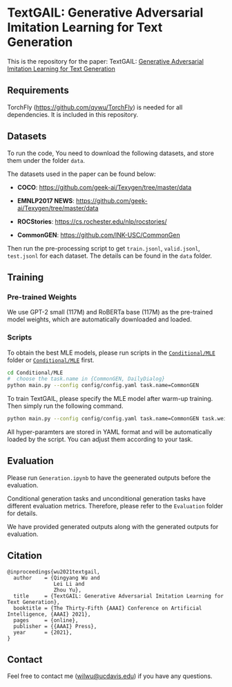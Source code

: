 # TextGAIL: Generative Adversarial Imitation Learning for Text Generation

This is the repository for the paper: TextGAIL: [Generative Adversarial Imitation Learning for Text Generation](https://arxiv.org/abs/2004.13796)

## Requirements

TorchFly (https://github.com/qywu/TorchFly) is needed for all dependencies. It is included in this repository.

## Datasets

To run the code, You need to download the following datasets, and store them under the folder `data`.

The datasets used in the paper can be found below:
- **COCO**: https://github.com/geek-ai/Texygen/tree/master/data

- **EMNLP2017 NEWS**: https://github.com/geek-ai/Texygen/tree/master/data

- **ROCStories**: https://cs.rochester.edu/nlp/rocstories/

- **CommonGEN**: https://github.com/INK-USC/CommonGen

Then run the pre-processing script to get `train.jsonl`, `valid.jsonl`, `test.jsonl` for each dataset.
The details can be found in the `data` folder.

## Training

### Pre-trained Weights

We use GPT-2 small (117M) and RoBERTa base (117M) as the pre-trained model weights, which are automatically downloaded and loaded.

### Scripts

To obtain the best MLE models, please run scripts in the [`Conditional/MLE`](https://github.com/qywu/TextGAIL/tree/master/Conditional/MLE) folder or [`Conditional/MLE`](https://github.com/qywu/TextGAIL/tree/master/Unconditional/MLE) first.

```bash
cd Conditional/MLE
#  choose the task.name in {CommonGEN, DailyDialog}
python main.py --config config/config.yaml task.name=CommonGEN
```

To train TextGAIL, please specify the MLE model after warm-up training. Then simply run the following command.

```bash
python main.py --config config/config.yaml task.name=CommonGEN task.weights_path="../../../MLE/outputs/CommonGEN/Checkpoints/iter_252_model_state.pth"
```

All hyper-paramters are stored in YAML format and will be automatically loaded by the script. You can adjust them according to your task.

## Evaluation

Please run `Generation.ipynb` to have the geenerated outputs before the evaluation.

Conditional generation tasks and unconditional generation tasks have different evaluation metrics.
Therefore, please refer to the `Evaluation` folder for details.

We have provided generated outputs along with the generated outputs for evaluation.


## Citation

```
@inproceedings{wu2021textgail,
  author    = {Qingyang Wu and
               Lei Li and
               Zhou Yu},
  title     = {TextGAIL: Generative Adversarial Imitation Learning for Text Generation},
  booktitle = {The Thirty-Fifth {AAAI} Conference on Artificial Intelligence, {AAAI} 2021},
  pages     = {online},
  publisher = {{AAAI} Press},
  year      = {2021},
}
```

## Contact

Feel free to contact me (wilwu@ucdavis.edu) if you have any questions.